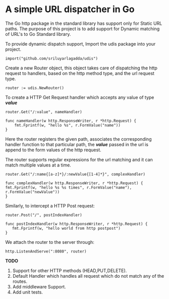 A simple URL dispatcher in Go
================================

The Go http package in the standard library has support only for Static URL paths. The purpose of this project is to add support for Dynamic matching of URL's to Go Standard library.


To provide dynamic dispatch support, Import the udis package into your project.


    import("github.com/sriluyarlagadda/udis")



Create a new Router object, this object takes care of dispatching the http request to handlers, based on the http method type, and the url request type.

    router := udis.NewRouter()
    

To create a HTTP Get Request handler which accepts any value of type ***value***

    router.Get("/:value", nameHandler)
    
    func nameHandler(w http.ResponseWriter, r *http.Request) {
	    fmt.Fprintf(w, "hello %s", r.FormValue("name"))
    }
    
Here the router registers the given path, associates the corresponding handler function to that particular path, the ***value*** passed in the url is append to the form values of the http request.

The router supports regular expressions for the url matching and it can match multiple values at a time.

    router.Get("/:name{[a-z]*}/:newValue{[1-4]*}", complexHandler)
    
    func complexHandler(w http.ResponseWriter, r *http.Request) {
	fmt.Fprintf(w, "hello %s %s times", r.FormValue("name"), r.FormValue("newValue"))
    }
    
Similarly, to intercept a HTTP Post request:

    router.Post("/", postIndexHandler)
    	
    func postIndexHandler(w http.ResponseWriter, r *http.Request) {
       fmt.Fprintf(w, "hello world from http postpost")
    }

We attach the router to the server through:

    http.ListenAndServe(":8080", router)

**TODO**

1. Support for other HTTP methods (HEAD,PUT,DELETE).
2. Default Handler which handles all request which do not match any of the routes.
3. Add middleware Support.
4. Add unit tests.
